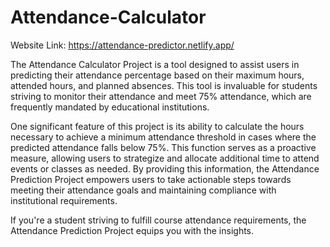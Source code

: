 # Attendance-Calculator

Website Link: https://attendance-predictor.netlify.app/

The Attendance Calculator Project is a tool designed to assist users in predicting their attendance percentage based on their maximum hours, attended hours, and planned absences. This tool is invaluable for students striving to monitor their attendance and meet 75% attendance, which are frequently mandated by educational institutions.

One significant feature of this project is its ability to calculate the hours necessary to achieve a minimum attendance threshold in cases where the predicted attendance falls below 75%. This function serves as a proactive measure, allowing users to strategize and allocate additional time to attend events or classes as needed. By providing this information, the Attendance Prediction Project empowers users to take actionable steps towards meeting their attendance goals and maintaining compliance with institutional requirements.

If you're a student striving to fulfill course attendance requirements, the Attendance Prediction Project equips you with the insights.